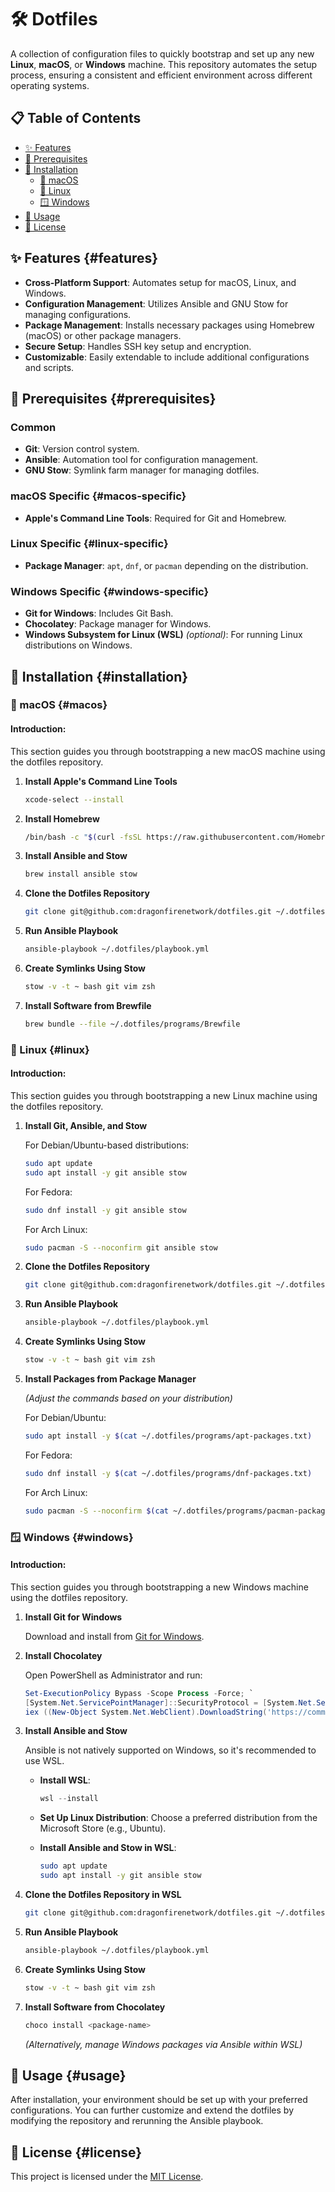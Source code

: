# 🛠️ Dotfiles

A collection of configuration files to quickly bootstrap and set up any new **Linux**, **macOS**, or **Windows** machine. This repository automates the setup process, ensuring a consistent and efficient environment across different operating systems.

## 📋 Table of Contents

- [✨ Features](#features)
- [📝 Prerequisites](#prerequisites)
- [🚀 Installation](#installation)
  - [🍎 macOS](#macos)
  - [🐧 Linux](#linux)
  - [🪟 Windows](#windows)
- [🎯 Usage](#usage)
- [📄 License](#license)

## ✨ Features {#features}

- **Cross-Platform Support**: Automates setup for macOS, Linux, and Windows.
- **Configuration Management**: Utilizes Ansible and GNU Stow for managing configurations.
- **Package Management**: Installs necessary packages using Homebrew (macOS) or other package managers.
- **Secure Setup**: Handles SSH key setup and encryption.
- **Customizable**: Easily extendable to include additional configurations and scripts.

## 📝 Prerequisites {#prerequisites}

### Common

- **Git**: Version control system.
- **Ansible**: Automation tool for configuration management.
- **GNU Stow**: Symlink farm manager for managing dotfiles.

### macOS Specific {#macos-specific}

- **Apple's Command Line Tools**: Required for Git and Homebrew.

### Linux Specific {#linux-specific}

- **Package Manager**: `apt`, `dnf`, or `pacman` depending on the distribution.

### Windows Specific {#windows-specific}

- **Git for Windows**: Includes Git Bash.
- **Chocolatey**: Package manager for Windows.
- **Windows Subsystem for Linux (WSL)** *(optional)*: For running Linux distributions on Windows.

## 🚀 Installation {#installation}

### 🍎 macOS {#macos}

#### Introduction:

This section guides you through bootstrapping a new macOS machine using the dotfiles repository.

1. **Install Apple's Command Line Tools**

    ```bash
    xcode-select --install
    ```

2. **Install Homebrew**

    ```bash
    /bin/bash -c "$(curl -fsSL https://raw.githubusercontent.com/Homebrew/install/HEAD/install.sh)"
    ```

3. **Install Ansible and Stow**

    ```bash
    brew install ansible stow
    ```

4. **Clone the Dotfiles Repository**

    ```bash
    git clone git@github.com:dragonfirenetwork/dotfiles.git ~/.dotfiles
    ```

5. **Run Ansible Playbook**

    ```bash
    ansible-playbook ~/.dotfiles/playbook.yml
    ```

6. **Create Symlinks Using Stow**

    ```bash
    stow -v -t ~ bash git vim zsh
    ```

7. **Install Software from Brewfile**

    ```bash
    brew bundle --file ~/.dotfiles/programs/Brewfile
    ```

### 🐧 Linux {#linux}

#### Introduction:

This section guides you through bootstrapping a new Linux machine using the dotfiles repository.

1. **Install Git, Ansible, and Stow**

    For Debian/Ubuntu-based distributions:

    ```bash
    sudo apt update
    sudo apt install -y git ansible stow
    ```

    For Fedora:

    ```bash
    sudo dnf install -y git ansible stow
    ```

    For Arch Linux:

    ```bash
    sudo pacman -S --noconfirm git ansible stow
    ```

2. **Clone the Dotfiles Repository**

    ```bash
    git clone git@github.com:dragonfirenetwork/dotfiles.git ~/.dotfiles
    ```

3. **Run Ansible Playbook**

    ```bash
    ansible-playbook ~/.dotfiles/playbook.yml
    ```

4. **Create Symlinks Using Stow**

    ```bash
    stow -v -t ~ bash git vim zsh
    ```

5. **Install Packages from Package Manager**

    *(Adjust the commands based on your distribution)*

    For Debian/Ubuntu:

    ```bash
    sudo apt install -y $(cat ~/.dotfiles/programs/apt-packages.txt)
    ```

    For Fedora:

    ```bash
    sudo dnf install -y $(cat ~/.dotfiles/programs/dnf-packages.txt)
    ```

    For Arch Linux:

    ```bash
    sudo pacman -S --noconfirm $(cat ~/.dotfiles/programs/pacman-packages.txt)
    ```

### 🪟 Windows {#windows}

#### Introduction:

This section guides you through bootstrapping a new Windows machine using the dotfiles repository.

1. **Install Git for Windows**

    Download and install from [Git for Windows](https://gitforwindows.org/).

2. **Install Chocolatey**

    Open PowerShell as Administrator and run:

    ```powershell
    Set-ExecutionPolicy Bypass -Scope Process -Force; `
    [System.Net.ServicePointManager]::SecurityProtocol = [System.Net.ServicePointManager]::SecurityProtocol -bor 3072; `
    iex ((New-Object System.Net.WebClient).DownloadString('https://community.chocolatey.org/install.ps1'))
    ```

3. **Install Ansible and Stow**

    Ansible is not natively supported on Windows, so it's recommended to use WSL.

    - **Install WSL**:

        ```powershell
        wsl --install
        ```

    - **Set Up Linux Distribution**: Choose a preferred distribution from the Microsoft Store (e.g., Ubuntu).

    - **Install Ansible and Stow in WSL**:

        ```bash
        sudo apt update
        sudo apt install -y git ansible stow
        ```

4. **Clone the Dotfiles Repository in WSL**

    ```bash
    git clone git@github.com:dragonfirenetwork/dotfiles.git ~/.dotfiles
    ```

5. **Run Ansible Playbook**

    ```bash
    ansible-playbook ~/.dotfiles/playbook.yml
    ```

6. **Create Symlinks Using Stow**

    ```bash
    stow -v -t ~ bash git vim zsh
    ```

7. **Install Software from Chocolatey**

    ```powershell
    choco install <package-name>
    ```

    *(Alternatively, manage Windows packages via Ansible within WSL)*

## 🎯 Usage {#usage}

After installation, your environment should be set up with your preferred configurations. You can further customize and extend the dotfiles by modifying the repository and rerunning the Ansible playbook.

## 📄 License {#license}

This project is licensed under the [MIT License](LICENSE).